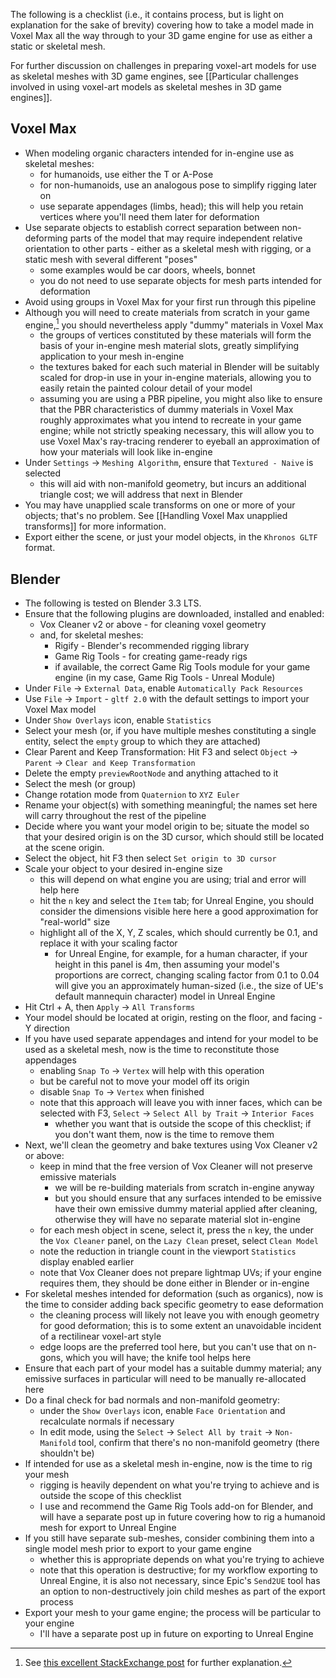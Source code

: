 The following is a checklist (i.e., it contains process, but is light on explanation for the sake of brevity) covering how to take a model made in Voxel Max all the way through to your 3D game engine for use as either a static or skeletal mesh.

For further discussion on challenges in preparing voxel-art models for use as skeletal meshes with 3D game engines, see [[Particular challenges involved in using voxel-art models as skeletal meshes in 3D game engines]].

## Voxel Max
- When modeling organic characters intended for in-engine use as skeletal meshes:
	- for humanoids, use either the T or A-Pose
	- for non-humanoids, use an analogous pose to simplify rigging later on
	- use separate appendages (limbs, head); this will help you retain vertices where you'll need them later for deformation
- Use separate objects to establish correct separation between non-deforming parts of the model that may require independent relative orientation to other parts - either as a skeletal mesh with rigging, or a static mesh with several different "poses"
	- some examples would be car doors, wheels, bonnet
	- you do not need to use separate objects for mesh parts intended for deformation
- Avoid using groups in Voxel Max for your first run through this pipeline
- Although you will need to create materials from scratch in your game engine,[^1] you should nevertheless apply "dummy" materials in Voxel Max
	- the groups of vertices constituted by these materials will form the basis of your in-engine mesh material slots, greatly simplifying application to your mesh in-engine
	- the textures baked for each such material in Blender will be suitably scaled for drop-in use in your in-engine materials, allowing you to easily retain the painted colour detail of your model 
	- assuming you are using a PBR pipeline, you might also like to ensure that the PBR characteristics of dummy materials in Voxel Max roughly approximates what you intend to recreate in your game engine; while not strictly speaking necessary, this will allow you to use Voxel Max's ray-tracing renderer to eyeball an approximation of how your materials will look like in-engine
- Under `Settings` -> `Meshing Algorithm`, ensure that `Textured - Naive` is selected
	- this will aid with non-manifold geometry, but incurs an additional triangle cost; we will address that next in Blender
- You may have unapplied scale transforms on one or more of your objects; that's no problem.  See [[Handling Voxel Max unapplied transforms]] for more information.
- Export either the scene, or just your model objects, in the `Khronos GLTF` format.

## Blender
- The following is tested on Blender 3.3 LTS.
- Ensure that the following plugins are downloaded, installed and enabled:
	- Vox Cleaner v2 or above - for cleaning voxel geometry
	- and, for skeletal meshes:
		- Rigify - Blender's recommended rigging library
		- Game Rig Tools - for creating game-ready rigs
		- if available, the correct Game Rig Tools module for your game engine (in my case, Game Rig Tools - Unreal Module)
- Under `File` -> `External Data`, enable `Automatically Pack Resources`
- Use `File` -> `Import` - `gltf 2.0` with the default settings to import your Voxel Max model
- Under `Show Overlays` icon, enable `Statistics`
- Select your mesh (or, if you have multiple meshes constituting a single entity, select the `empty` group to which they are attached)
- Clear Parent and Keep Transformation: Hit F3 and select `Object` -> `Parent` -> `Clear and Keep Transformation`
- Delete the empty `previewRootNode` and anything attached to it
- Select the mesh (or group)
- Change rotation mode from `Quaternion` to `XYZ Euler`
- Rename your object(s) with something meaningful; the names set here will carry throughout the rest of the pipeline
- Decide where you want your model origin to be; situate the model so that your desired origin is on the 3D cursor, which should still be located at the scene origin.
- Select the object, hit F3 then select `Set origin to 3D cursor`
- Scale your object to your desired in-engine size
	- this will depend on what engine you are using; trial and error will help here
	- hit the `n` key and select the `Item` tab; for Unreal Engine, you should consider the dimensions visible here here a good approximation for "real-world" size
	- highlight all of the X, Y, Z scales, which should currently be 0.1, and replace it with your scaling factor
		- for Unreal Engine, for example, for a human character, if your height in this panel is 4m, then assuming your model's proportions are correct, changing scaling factor from 0.1 to 0.04 will give you an approximately human-sized (i.e., the size of UE's default mannequin character) model in Unreal Engine
- Hit Ctrl + A, then `Apply` -> `All Transforms`
- Your model should be located at origin, resting on the floor, and facing -Y direction
- If you have used separate appendages and intend for your model to be used as a skeletal mesh, now is the time to reconstitute those appendages
	- enabling `Snap To` -> `Vertex` will help with this operation
	- but be careful not to move your model off its origin
	- disable `Snap To` -> `Vertex`  when finished
	- note that this approach will leave you with inner faces, which can be selected with F3, `Select` -> `Select All by Trait` -> `Interior Faces`
		- whether you want that is outside the scope of this checklist; if you don't want them, now is the time to remove them
- Next, we'll clean the geometry and bake textures using Vox Cleaner v2 or above:
	- keep in mind that the free version of Vox Cleaner will not preserve emissive materials
		- we will be re-building materials from scratch in-engine anyway
		- but you should ensure that any surfaces intended to be emissive have their own emissive dummy material applied after cleaning, otherwise they will have no separate material slot in-engine
	- for each mesh object in scene, select it, press the `n` key, the under the `Vox Cleaner` panel, on the `Lazy Clean` preset, select `Clean Model`
	- note the reduction in triangle count in the viewport `Statistics` display enabled earlier
	- note that Vox Cleaner does not prepare lightmap UVs; if your engine requires them, they should be done either in Blender or in-engine
- For skeletal meshes intended for deformation (such as organics), now is the time to consider adding back specific geometry to ease deformation
	- the cleaning process will likely not leave you with enough geometry for good deformation; this is to some extent an unavoidable incident of a rectilinear voxel-art style
	- edge loops are the preferred tool here, but you can't use that on n-gons, which you will have; the knife tool helps here
- Ensure that each part of your model has a suitable dummy material; any emissive surfaces in particular will need to be manually re-allocated here
- Do a final check for bad normals and non-manifold geometry:
	- under the `Show Overlays` icon, enable `Face Orientation` and recalculate normals if necessary
	- In edit mode, using the `Select` -> `Select All by trait` -> `Non-Manifold` tool, confirm that there's no non-manifold geometry (there shouldn't be)
- If intended for use as a skeletal mesh in-engine, now is the time to rig your mesh
	- rigging is heavily dependent on what you're trying to achieve and is outside the scope of this checklist
	- I use and recommend the Game Rig Tools add-on for Blender, and will have a separate post up in future covering how to rig a humanoid mesh for export to Unreal Engine
- If you still have separate sub-meshes, consider combining them into a single model mesh prior to export to your game engine
	- whether this is appropriate depends on what you're trying to achieve
	- note that this operation is destructive; for my workflow exporting to Unreal Engine, it is also not necessary, since Epic's `Send2UE` tool has an option to non-destructively join child meshes as part of the export process
- Export your mesh to your game engine; the process will be particular to your engine
	- I'll have a separate post up in future on exporting to Unreal Engine

[^1]: See [this excellent StackExchange post](https://blender.stackexchange.com/questions/57531/fbx-export-why-there-are-no-materials-or-textures) for further explanation.